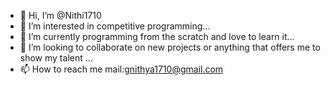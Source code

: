 - 👋 Hi, I’m @Nithi1710
- 👀 I’m interested in competitive programming...
- 🌱 I’m currently programming from the scratch and love to learn it...
- 💞️ I’m looking to collaborate on new projects or anything that offers me to show my talent ...
- 📫 How to reach me    mail:gnithya1710@gmail.com  

<!---
Nithi1710/Nithi1710 is a ✨ special ✨ repository because its `README.md` (this file) appears on your GitHub profile.
You can click the Preview link to take a look at your changes.
--->
